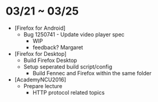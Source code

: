 # 03/21 ~ 03/25

- [Firefox for Android]
  - Bug 1250741 - Update video player spec
    - WIP
    - feedback? Margaret
- [Firefox for Desktop]
  - Build Firefox Desktop
  - Setup seperated build script/config
    - Build Fennec and Firefox within the same folder
- [AcademyNCU2016]
  - Prepare lecture
    - HTTP protocol related topics
